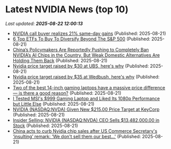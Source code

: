 # Latest NVIDIA News (top 10)
_Last updated: **2025-08-22 12:00:13**_

- [NVIDIA call buyer realizes 21% same-day gains](https://thefly.com/permalinks/entry.php/id4186849/NVDA-NVIDIA-call-buyer-realizes--sameday-gains) (Published: 2025-08-21)
- [6 Top ETFs To Buy To Diversify Beyond The S&P 500](https://www.forbes.com/sites/investor-hub/article/best-etfs-buy-diversify-beyond-sp500/) (Published: 2025-08-21)
- [China’s Policymakers Are Reportedly Pushing to Completely Ban NVIDIA’s AI Chips in the Country, But Weak Domestic Alternatives Are Holding Them Back](https://wccftech.com/china-policymakers-are-pushing-to-completely-ban-nvidia-ai-chips-in-the-country/) (Published: 2025-08-21)
- [Nvidia price target raised by $30 at UBS, here's why](https://thefly.com/permalinks/entry.php/id4186815/NVDA-Nvidia-price-target-raised-by--at-UBS-heres-why) (Published: 2025-08-21)
- [Nvidia price target raised by $35 at Wedbush, here's why](https://thefly.com/permalinks/entry.php/id4186814/NVDA-Nvidia-price-target-raised-by--at-Wedbush-heres-why) (Published: 2025-08-21)
- [Two of the best 14-inch gaming laptops have a massive price difference — is there a good reason?](https://www.windowscentral.com/hardware/laptops/asus-rog-zephyrus-g14-2025-vs-razer-blade-14-2025) (Published: 2025-08-21)
- [I Tested MSI's $999 Gaming Laptop and Liked Its 1080p Performance but Little Else](https://slashdot.org/firehose.pl?op=view&amp;id=178805952) (Published: 2025-08-21)
- [NVIDIA (NASDAQ:NVDA) Given New $215.00 Price Target at KeyCorp](https://www.etfdailynews.com/2025/08/21/nvidia-nasdaqnvda-given-new-215-00-price-target-at-keycorp/) (Published: 2025-08-21)
- [Insider Selling: NVIDIA (NASDAQ:NVDA) CEO Sells $13,482,000.00 in Stock](https://www.etfdailynews.com/2025/08/21/insider-selling-nvidia-nasdaqnvda-ceo-sells-13482000-00-in-stock/) (Published: 2025-08-21)
- [China acts to curb Nvidia chip sales after US Commerce Secretary's ‘insulting’ remark: ‘We don't sell them our best…'](https://www.livemint.com/companies/china-hits-back-at-nvidia-chip-sales-after-us-commerce-secretarys-insulting-remark-we-dont-sell-them-our-best-11755766912933.html) (Published: 2025-08-21)
